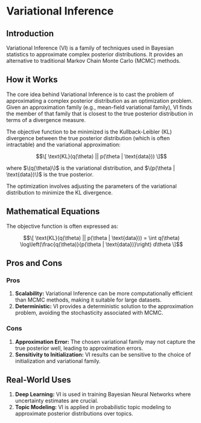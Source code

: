 # Variational Inference

## Introduction

Variational Inference (VI) is a family of techniques used in Bayesian statistics to approximate complex posterior distributions. It provides an alternative to traditional Markov Chain Monte Carlo (MCMC) methods.

## How it Works

The core idea behind Variational Inference is to cast the problem of approximating a complex posterior distribution as an optimization problem. Given an approximation family (e.g., mean-field variational family), VI finds the member of that family that is closest to the true posterior distribution in terms of a divergence measure.

The objective function to be minimized is the Kullback-Leibler (KL) divergence between the true posterior distribution (which is often intractable) and the variational approximation:

$$\[ \text{KL}(q(\theta) || p(\theta | \text{data})) \]$$

where $\(q(\theta)\)$ is the variational distribution, and $\(p(\theta | \text{data})\)$ is the true posterior.

The optimization involves adjusting the parameters of the variational distribution to minimize the KL divergence.

## Mathematical Equations

The objective function is often expressed as:

$$\[ \text{KL}(q(\theta) || p(\theta | \text{data})) = \int q(\theta) \log\left(\frac{q(\theta)}{p(\theta | \text{data})}\right) d\theta \]$$

## Pros and Cons

### Pros

1. **Scalability:** Variational Inference can be more computationally efficient than MCMC methods, making it suitable for large datasets.
2. **Deterministic:** VI provides a deterministic solution to the approximation problem, avoiding the stochasticity associated with MCMC.

### Cons

1. **Approximation Error:** The chosen variational family may not capture the true posterior well, leading to approximation errors.
2. **Sensitivity to Initialization:** VI results can be sensitive to the choice of initialization and variational family.

## Real-World Uses

1. **Deep Learning:** VI is used in training Bayesian Neural Networks where uncertainty estimates are crucial.
2. **Topic Modeling:** VI is applied in probabilistic topic modeling to approximate posterior distributions over topics.

